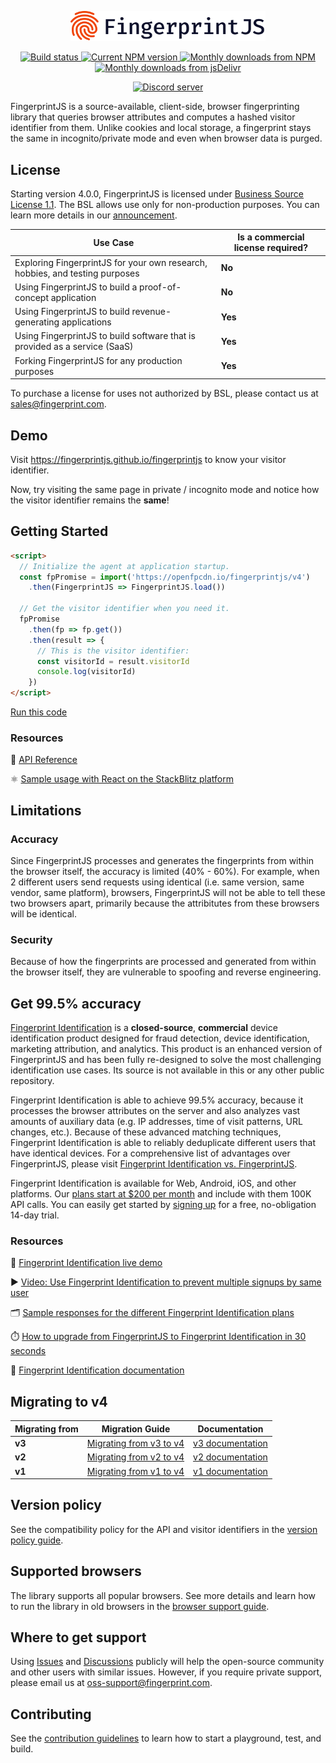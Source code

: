 <p align="center">
  <a href="https://fingerprint.com">
    <picture>
      <source media="(prefers-color-scheme: dark)" srcset="resources/logo_light.svg" />
      <source media="(prefers-color-scheme: light)" srcset="resources/logo_dark.svg" />
      <img src="resources/logo_dark.svg" alt="FingerprintJS logo" width="312px" />
    </picture>
  </a>
</p>
<p align="center">
  <a href="https://github.com/fingerprintjs/fingerprintjs/actions/workflows/test.yml">
    <img src="https://github.com/fingerprintjs/fingerprintjs/actions/workflows/test.yml/badge.svg?branch=v2" alt="Build status">
  </a>
  <a href="https://www.npmjs.com/package/@fingerprintjs/fingerprintjs">
    <img src="https://img.shields.io/npm/v/@fingerprintjs/fingerprintjs.svg" alt="Current NPM version">
  </a>
  <a href="https://www.npmjs.com/package/@fingerprintjs/fingerprintjs">
    <img src="https://img.shields.io/npm/dm/@fingerprintjs/fingerprintjs.svg" alt="Monthly downloads from NPM">
  </a>
  <a href="https://www.jsdelivr.com/package/npm/@fingerprintjs/fingerprintjs">
    <img src="https://img.shields.io/jsdelivr/npm/hm/@fingerprintjs/fingerprintjs.svg" alt="Monthly downloads from jsDelivr">
  </a>
</p>
<p align="center">
  <a href="https://discord.gg/39EpE2neBg">
    <img src="https://img.shields.io/discord/852099967190433792?style=for-the-badge&label=Discord&logo=Discord&logoColor=white" alt="Discord server">
  </a>
</p>

FingerprintJS is a source-available, client-side, browser fingerprinting library that queries browser attributes and computes a hashed visitor identifier from them. Unlike cookies and local storage, a fingerprint stays the same in incognito/private mode and even when browser data is purged.

## License

Starting version 4.0.0, FingerprintJS is licensed under [Business Source License 1.1](LICENSE).
The BSL allows use only for non-production purposes. You can learn more details in our [announcement](https://fingerprint.com/blog/fingerprintjs-license-change/).

| Use Case | Is a commercial license required?|
|----------|-----------|
| Exploring FingerprintJS for your own research, hobbies, and testing purposes | **No** |
| Using FingerprintJS to build a proof-of-concept application | **No** |
| Using FingerprintJS to build revenue-generating applications | **Yes** |
| Using FingerprintJS to build software that is provided as a service (SaaS) | **Yes** |
| Forking FingerprintJS for any production purposes | **Yes** |

To purchase a license for uses not authorized by BSL, please contact us at [sales@fingerprint.com](mailto:sales@fingerprint.com?subject=Interested%20in%20FingerprintJS%20commercial%20license).

## Demo

Visit https://fingerprintjs.github.io/fingerprintjs to know your visitor identifier.

Now, try visiting the same page in private / incognito mode and notice how the visitor identifier remains the **same**!

## Getting Started

```html
<script>
  // Initialize the agent at application startup.
  const fpPromise = import('https://openfpcdn.io/fingerprintjs/v4')
    .then(FingerprintJS => FingerprintJS.load())

  // Get the visitor identifier when you need it.
  fpPromise
    .then(fp => fp.get())
    .then(result => {
      // This is the visitor identifier:
      const visitorId = result.visitorId
      console.log(visitorId)
    })
</script>
```

[Run this code](https://stackblitz.com/edit/fpjs-4-cdn?file=index.html&devtoolsheight=100)

### Resources

📕 [API Reference](docs/api.md)

⚛️ [Sample usage with React on the StackBlitz platform](https://stackblitz.com/edit/fingerprintjs-react-demo)

## Limitations

### Accuracy
Since FingerprintJS processes and generates the fingerprints from within the browser itself, the accuracy is limited (40% - 60%). For example, when 2 different users send requests using identical (i.e. same version, same vendor, same platform), browsers, FingerprintJS will not be able to tell these two browsers apart, primarily because the attribitutes from these browsers will be identical.

### Security
Because of how the fingerprints are processed and generated from within the browser itself, they are vulnerable to spoofing and reverse engineering.

## Get 99.5% accuracy

[Fingerprint Identification](https://fingerprint.com/github/) is a **closed-source**, **commercial** device identification product designed for fraud detection, device identification, marketing attribution, and analytics. This product is an enhanced version of FingerprintJS and has been fully re-designed to solve the most challenging identification use cases. Its source is not available in this or any other public repository.

Fingerprint Identification is able to achieve 99.5% accuracy, because it processes the browser attributes on the server and also analyzes vast amounts of auxiliary data (e.g. IP addresses, time of visit patterns, URL changes, etc.). Because of these advanced matching techniques, Fingerprint Identification is able to reliably deduplicate different users that have identical devices. For a comprehensive list of advantages over FingerprintJS, please visit [Fingerprint Identification vs. FingerprintJS](https://dev.fingerprint.com/docs/pro-vs-open-source).

Fingerprint Identification is available for Web, Android, iOS, and other platforms. Our [plans start at $200 per month](https://fingerprint.com/pricing/) and include with them 100K API calls. You can easily get started by [signing up](https://dashboard.fingerprint.com/signup) for a free, no-obligation 14-day trial.

### Resources

🍿 [Fingerprint Identification live demo](https://fingerprint.com/demo)

▶️ [Video: Use Fingerprint Identification to prevent multiple signups by same user](https://www.youtube.com/watch?v=jWX9P5_jZn8)

🗂️ [Sample responses for the different Fingerprint Identification plans](https://fingerprinthub.com/playground)

⏱️ [How to upgrade from FingerprintJS to Fingerprint Identification in 30 seconds](https://dev.fingerprint.com/v3/docs/migrating-from-source-available-v4)

📕 [Fingerprint Identification documentation](https://dev.fingerprint.com)

## Migrating to v4

| Migrating from | Migration Guide | Documentation |
|----------|-----------|-----------|
| **v3** | [Migrating from v3 to v4](docs/migration/v3_v4.md) | [v3 documentation](https://github.com/fingerprintjs/fingerprintjs/tree/v3) |
| **v2** | [Migrating from v2 to v4](docs/migration/v2_v4.md) | [v2 documentation](https://github.com/fingerprintjs/fingerprintjs/tree/v2) |
| **v1** | [Migrating from v1 to v4](docs/migration/v1_v4.md) | [v1 documentation](https://github.com/fingerprintjs/fingerprintjs/tree/1.8.6) |

## Version policy

See the compatibility policy for the API and visitor identifiers in the [version policy guide](docs/version_policy.md).

## Supported browsers

The library supports all popular browsers.
See more details and learn how to run the library in old browsers in the [browser support guide](docs/browser_support.md).

## Where to get support

Using [Issues](https://github.com/fingerprintjs/fingerprintjs/issues) and [Discussions](https://github.com/fingerprintjs/fingerprintjs/discussions) publicly will help the open-source community and other users with similar issues.
However, if you require private support, please email us at [oss-support@fingerprint.com](mailto:oss-support@fingerprint.com).

## Contributing

See the [contribution guidelines](contributing.md) to learn how to start a playground, test, and build.
